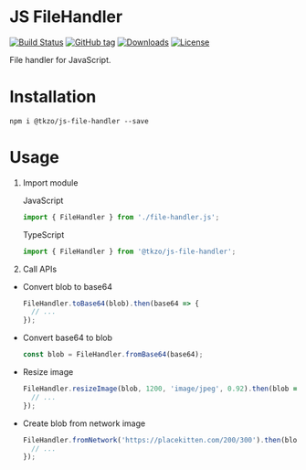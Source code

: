 # JS FileHandler

[![Build Status](https://app.travis-ci.com/1105-6601/js-file-handler.svg?branch=master)](https://app.travis-ci.com/1105-6601/js-file-handler)
[![GitHub tag](https://img.shields.io/github/tag/1105-6601/js-file-handler.svg?label=latest)](https://www.npmjs.com/package/@tkzo/js-file-handler)
[![Downloads](https://img.shields.io/npm/dm/js-file-handler)](https://www.npmjs.com/package/@tkzo/js-file-handler)
[![License](https://img.shields.io/github/license/1105-6601/js-file-handler)](https://www.npmjs.com/package/@tkzo/js-file-handler)

File handler for JavaScript.

# Installation

```shell
npm i @tkzo/js-file-handler --save
```

# Usage

1. Import module

   JavaScript
   ```javascript
   import { FileHandler } from './file-handler.js';

   ```
   
   TypeScript
   ```typescript
   import { FileHandler } from '@tkzo/js-file-handler';
   ```

2. Call APIs

- Convert blob to base64
   
   ```javascript
   FileHandler.toBase64(blob).then(base64 => {
     // ...
   });
   ```

- Convert base64 to blob

   ```javascript
   const blob = FileHandler.fromBase64(base64);
   ```
  
- Resize image

   ```javascript
   FileHandler.resizeImage(blob, 1200, 'image/jpeg', 0.92).then(blob => {
     // ...
   });
   ```

- Create blob from network image

   ```javascript
   FileHandler.fromNetwork('https://placekitten.com/200/300').then(blob => {
     // ...
   });
   ```
